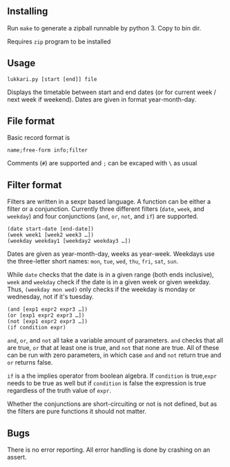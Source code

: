 Installing
----------
Run `make` to generate a zipball runnable by python 3. Copy to bin dir.

Requires `zip` program to be installed

Usage
-----
	lukkari.py [start [end]] file

Displays the timetable between start and end dates (or for current week / next week if weekend). Dates are given in format year-month-day.

File format
-----------
Basic record format is

	name;free-form info;filter

Comments (`#`) are supported and `;` can be excaped with `\` as usual

Filter format
-------------
Filters are written in a sexpr based language. A function can be either a filter or a conjunction. Currently three different filters (`date`, `week`, and `weekday`) and four conjunctions (`and`, `or`, `not`, and `if`) are supported.

	(date start-date [end-date])
	(week week1 [week2 week3 …])
	(weekday weekday1 [weekday2 weekday3 …])

Dates are given as year-month-day, weeks as year-week. Weekdays use the three-letter short names: `mon`, `tue`, `wed`, `thu`, `fri`, `sat`, `sun`.

While `date` checks that the date is in a given range (both ends inclusive), `week` and `weekday` check if the date is in a given week or given weekday. Thus, `(weekday mon wed)` only checks if the weekday is monday or wednesday, not if it's tuesday.

	(and [exp1 expr2 expr3 …])
	(or [exp1 expr2 expr3 …])
	(not [exp1 expr2 expr3 …])
	(if condition expr)

`and`, `or`, and `not` all take a variable amount of parameters. `and` checks that all are true, `or` that at least one is true, and `not` that none are true. All of these can be run with zero parameters, in which case `and` and `not` return true and `or` returns false.

`if` is a the implies operator from boolean algebra. If `condition` is true,`expr` needs to be true as well but if `condition` is false the expression is true regardless of the truth value of `expr`.

Whether the conjunctions are short-circuiting or not is not defined, but as the filters are pure functions it should not matter.

Bugs
----
There is no error reporting. All error handling is done by crashing on an assert.
